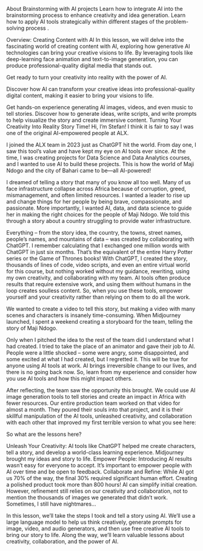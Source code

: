 About Brainstorming with AI projects
Learn how to integrate AI into the brainstorming process to enhance creativity and idea generation. Learn how to apply AI tools strategically within different stages of the problem-solving process .

Overview: Creating Content with AI
In this lesson, we will delve into the fascinating world of creating content with AI, exploring how generative AI technologies can bring your creative visions to life. By leveraging tools like deep-learning face animation and text-to-image generation, you can produce professional-quality digital media that stands out.

Get ready to turn your creativity into reality with the power of AI.

Discover how AI can transform your creative ideas into professional-quality digital content, making it easier to bring your visions to life.

Get hands-on experience generating AI images, videos, and even music to tell stories. Discover how to generate ideas, write scripts, and write prompts to help visualize the story and create immersive content.
Turning Your Creativity Into Reality
Story Time!
Hi, I’m Stefan! I think it is fair to say I was one of the original AI-empowered people at ALX.

I joined the ALX team in 2023 just as ChatGPT hit the world. From day one, I saw this tool’s value and have kept my eye on AI tools ever since. At the time, I was creating projects for Data Science and Data Analytics courses, and I wanted to use AI to build these projects. This is how the world of Maji Ndogo and the city of Bahari came to be—all AI-powered!

I dreamed of telling a story that many of you know all too well. Many of us face infrastructure collapse across Africa because of corruption, greed, mismanagement, and often limited resources. I wanted a leader to rise up and change things for her people by being brave, compassionate, and passionate. More importantly, I wanted AI, data, and data science to guide her in making the right choices for the people of Maji Ndogo. We told this through a story about a country struggling to provide water infrastructure.

Everything – from the story idea, the country, the towns, street names, people’s names, and mountains of data – was created by collaborating with ChatGPT. I remember calculating that I exchanged one million words with ChatGPT in just six months. That’s the equivalent of the entire Harry Potter series or the Game of Thrones books! With ChatGPT, I created the story, thousands of lines of code, video scripts, and even an entire virtual world for this course, but nothing worked without my guidance, rewriting, using my own creativity, and collaborating with my team. AI tools often produce results that require extensive work, and using them without humans in the loop creates soulless content. So, when you use these tools, empower yourself and your creativity rather than relying on them to do all the work.

We wanted to create a video to tell this story, but making a video with many scenes and characters is insanely time-consuming. When Midjourney launched, I spent a weekend creating a storyboard for the team, telling the story of Maji Ndogo.

Only when I pitched the idea to the rest of the team did I understand what I had created. I tried to take the place of an animator and gave their job to AI. People were a little shocked – some were angry, some disappointed, and some excited at what I had created, but I regretted it. This will be true for anyone using AI tools at work. AI brings irreversible change to our lives, and there is no going back now. So, learn from my experience and consider how you use AI tools and how this might impact others.

After reflecting, the team saw the opportunity this brought. We could use AI image generation tools to tell stories and create an impact in Africa with fewer resources. Our entire production team worked on that video for almost a month. They poured their souls into that project, and it is their skillful manipulation of the AI tools, unleashed creativity, and collaboration with each other that improved my first terrible version to what you see here:

So what are the lessons here?

Unleash Your Creativity: AI tools like ChatGPT helped me create characters, tell a story, and develop a world-class learning experience. Midjourney brought my ideas and story to life.
Empower People: Introducing AI results wasn’t easy for everyone to accept. It’s important to empower people with AI over time and be open to feedback.
Collaborate and Refine: While AI got us 70% of the way, the final 30% required significant human effort. Creating a polished product took more than 800 hours! AI can simplify initial creation. However, refinement still relies on our creativity and collaboration, not to mention the thousands of images we generated that didn’t work. Sometimes, I still have nightmares…

In this lesson, we’ll take the steps I took and tell a story using AI. We’ll use a large language model to help us think creatively, generate prompts for image, video, and audio generators, and then use free creative AI tools to bring our story to life. Along the way, we’ll learn valuable lessons about creativity, collaboration, and the power of AI.
